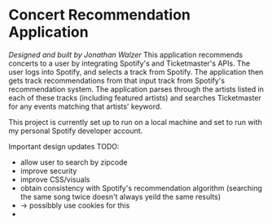 # Concert Recommendation Application
*Designed and built by Jonathan Walzer*
This application recommends concerts to a user by integrating Spotify's and Ticketmaster's APIs. The user logs into Spotify,
and selects a track from Spotify. The application then gets track recommendations from that input track from Spotify's recommendation
system. The application parses through the artists listed in each of these tracks (including featured artists) and searches Ticketmaster
for any events matching that artists' keyword.

This project is currently set up to run on a local machine and set to run with my personal Spotify developer account.

Important design updates TODO:
- allow user to search by zipcode 
- improve security
- improve CSS/visuals
- obtain consistency with Spotify's recommendation algorithm (searching the same song twice doesn't always yeild the same results)
- -> possibbly use cookies for this
- 
